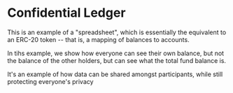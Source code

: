 # Confidential Ledger

This is an example of a "spreadsheet", which is essentially the
equivalent to an ERC-20 token -- that is, a mapping of balances to
accounts.

In tihs example, we show how everyone can see their own balance, 
but not the balance of the other holders, but can see what the 
total fund balance is.

It's an example of how data can be shared amongst participants, 
while still protecting everyone's privacy